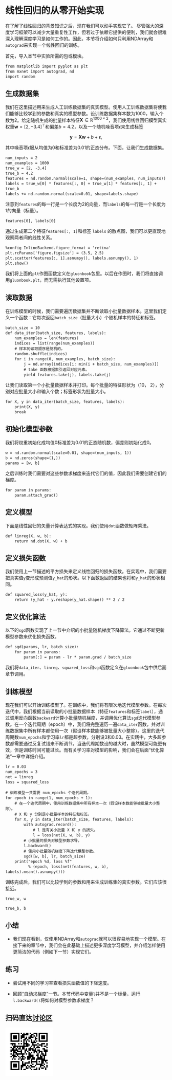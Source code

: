 # 线性回归的从零开始实现

在了解了线性回归的背景知识之后，现在我们可以动手实现它了。
尽管强大的深度学习框架可以减少大量重复性工作，但若过于依赖它提供的便利，我们就会很难深入理解深度学习是如何工作的。因此，本节将介绍如何只利用NDArray和`autograd`来实现一个线性回归的训练。

首先，导入本节中实验所需的包或模块。

```{.python .input  n=1}
from matplotlib import pyplot as plt
from mxnet import autograd, nd
import random
```

## 生成数据集

我们在这里描述用来生成人工训练数据集的真实模型。使用人工训练数据集将使我们能够比较学到的参数和真实的模型参数。设训练数据集样本数为1000，输入个数为2。给定随机生成的批量样本特征$\boldsymbol{X} \in \mathbb{R}^{1000 \times 2}$，我们使用线性回归模型真实权重$\boldsymbol{w} = [2, -3.4]^\top$和偏差$b = 4.2$，以及一个随机噪音项$\epsilon$来生成标签

$$\boldsymbol{y} = \boldsymbol{X}\boldsymbol{w} + b + \epsilon,$$

其中噪音项$\epsilon$服从均值为0和标准差为0.01的正态分布。下面，让我们生成数据集。

```{.python .input  n=2}
num_inputs = 2
num_examples = 1000
true_w = [2, -3.4]
true_b = 4.2
features = nd.random.normal(scale=1, shape=(num_examples, num_inputs))
labels = true_w[0] * features[:, 0] + true_w[1] * features[:, 1] + true_b
labels += nd.random.normal(scale=0.01, shape=labels.shape)
```

注意到`features`的每一行是一个长度为2的向量，而`labels`的每一行是一个长度为1的向量（标量）。

```{.python .input  n=3}
features[0], labels[0]
```

通过生成第二个特征`features[:, 1]`和标签 `labels` 的散点图，我们可以更直观地观察两者间的线性关系。

```{.python .input  n=4}
%config InlineBackend.figure_format = 'retina'
plt.rcParams['figure.figsize'] = (3.5, 2.5)
plt.scatter(features[:, 1].asnumpy(), labels.asnumpy(), 1)
plt.show()
```

我们将上面的`plt`作图函数定义在`gluonbook`包里。以后在作图时，我们将直接调用`gluonbook.plt`，而无需执行其他设置项。



## 读取数据

在训练模型的时候，我们需要遍历数据集并不断读取小批量数据样本。这里我们定义一个函数：它每次返回`batch_size`（批量大小）个随机样本的特征和标签。

```{.python .input  n=5}
batch_size = 10
def data_iter(batch_size, features, labels):
    num_examples = len(features)
    indices = list(range(num_examples))
    # 样本的读取顺序是随机的。
    random.shuffle(indices)
    for i in range(0, num_examples, batch_size):
        j = nd.array(indices[i: min(i + batch_size, num_examples)])
        # take 函数根据索引返回对应元素。
        yield features.take(j), labels.take(j)
```

让我们读取第一个小批量数据样本并打印。每个批量的特征形状为（10， 2），分别对应批量大小和输入个数；标签形状为批量大小。

```{.python .input  n=6}
for X, y in data_iter(batch_size, features, labels):
    print(X, y)
    break
```

## 初始化模型参数

我们将权重初始化成均值0标准差为0.01的正态随机数，偏差则初始化成0。

```{.python .input  n=7}
w = nd.random.normal(scale=0.01, shape=(num_inputs, 1))
b = nd.zeros(shape=(1,))
params = [w, b]
```

之后训练时我们需要对这些参数求梯度来迭代它们的值，因此我们需要创建它们的梯度。

```{.python .input  n=8}
for param in params:
    param.attach_grad()
```

## 定义模型

下面是线性回归的矢量计算表达式的实现。我们使用`dot`函数做矩阵乘法。

```{.python .input  n=9}
def linreg(X, w, b): 
    return nd.dot(X, w) + b 
```

## 定义损失函数

我们使用上一节描述的平方损失来定义线性回归的损失函数。在实现中，我们需要把真实值`y`变形成预测值`y_hat`的形状。以下函数返回的结果也将和`y_hat`的形状相同。

```{.python .input  n=10}
def squared_loss(y_hat, y): 
    return (y_hat - y.reshape(y_hat.shape)) ** 2 / 2
```

## 定义优化算法

以下的`sgd`函数实现了上一节中介绍的小批量随机梯度下降算法。它通过不断更新模型参数来优化损失函数。

```{.python .input  n=11}
def sgd(params, lr, batch_size):
    for param in params:
        param[:] = param - lr * param.grad / batch_size
```

我们将`data_iter`、`linreg`、`squared_loss`和`sgd`函数定义在`gluonbook`包中供后面章节调用。


## 训练模型

现在我们可以开始训练模型了。在训练中，我们将有限次地迭代模型参数。在每次迭代中，我们根据当前读取的小批量数据样本（特征`features`和标签`label`），通过调用反向函数`backward`计算小批量随机梯度，并调用优化算法`sgd`迭代模型参数。在一个迭代周期（epoch）中，我们将完整遍历一遍`data_iter`函数，并对训练数据集中所有样本都使用一次（假设样本数能够被批量大小整除）。这里的迭代周期数`num_epochs`和学习率`lr`都是超参数，分别设3和0.03。在实践中，大多超参数都需要通过反复试错来不断调节。当迭代周期数设的越大时，虽然模型可能更有效，但是训练时间可能过长。而有关学习率对模型的影响，我们会在后面“优化算法”一章中详细介绍。

```{.python .input  n=12}
lr = 0.03
num_epochs = 3
net = linreg
loss = squared_loss

# 训练模型一共需要 num_epochs 个迭代周期。
for epoch in range(1, num_epochs + 1):
    # 在一个迭代周期中，使用训练数据集中所有样本一次（假设样本数能够被批量大小整除）。
    # X 和 y 分别是小批量样本的特征和标签。
    for X, y in data_iter(batch_size, features, labels):
        with autograd.record():
            # l 是有关小批量 X 和 y 的损失。
            l = loss(net(X, w, b), y)
        # 小批量的损失对模型参数求导。
        l.backward()
        # 使用小批量随机梯度下降迭代模型参数。
        sgd([w, b], lr, batch_size)
    print("epoch %d, loss %f"
          % (epoch, loss(net(features, w, b), labels).mean().asnumpy()))
```

训练完成后，我们可以比较学到的参数和用来生成训练集的真实参数。它们应该很接近。

```{.python .input  n=13}
true_w, w
```

```{.python .input  n=14}
true_b, b
```

## 小结

* 我们现在看到，仅使用NDArray和`autograd`就可以很容易地实现一个模型。在接下来的章节中，我们会在此基础上描述更多深度学习模型，并介绍怎样使用更简洁的代码（例如下一节）实现它们。


## 练习

* 尝试用不同的学习率查看损失函数值的下降速度。

* 回顾[“自动求梯度”](../chapter_prerequisite/autograd.md)一节。本节代码中变量`l`并不是一个标量，运行`l.backward()`将如何对模型参数求梯度？


## 扫码直达[讨论区](https://discuss.gluon.ai/t/topic/743)

![](../img/qr_linear-regression-scratch.svg)
